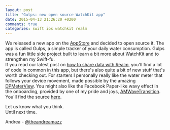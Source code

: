 ```yaml
---
layout: post
title: "Gulps: new open source WatchKit app"
date: 2015-04-13 21:26:20 +0200
comments: true
categories: swift ios watchkit realm
---
```

We released a new app on the [AppStore](https://itunes.apple.com/us/app/gulps/id979057304?ls=1&mt=8) and decided to open source it. The app is called Gulps, a simple tracker of your daily water consumption. Gulps was a fun little side project built to learn a bit more about WatchKit and to strengthen my Swift-fu.  
If you read our latest post on [how to share data with Realm](http://fancypixel.github.io/blog/2015/03/29/share-data-between-watchkit-and-your-app-with-realm/), you'll find a lot of code in common in this app, but there's also quite a bit of new stuff that's worth checking out. For starters I personally really like the water meter that follows your device movement, made possible by the amazing [DPMeterView](https://github.com/dulaccc/DPMeterView). You might also like the Facebook Paper-like wavy effect in the onboarding, provided by one of my pride and joys, [AMWaveTransition](https://github.com/andreamazz/AMWaveTransition).  
You'll find the source [here](https://github.com/FancyPixel/gulps).  

Let us know what you think.  
Until next time. 

Andrea - [@theandreamazz](https://twitter.com/theandreamazz)
